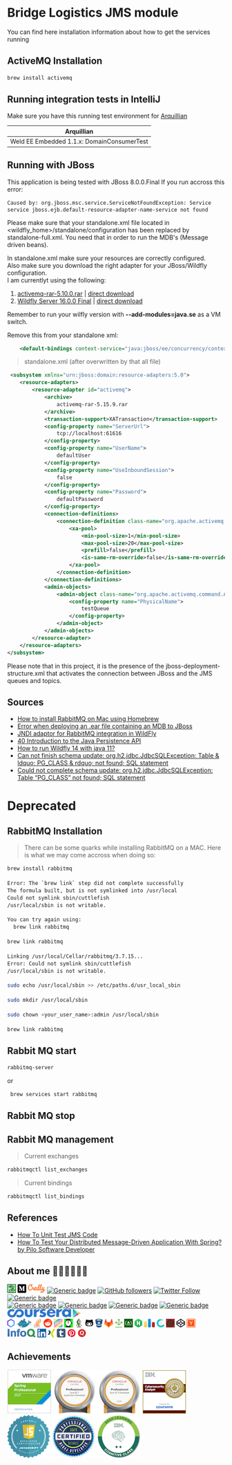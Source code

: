 # Bridge Logistics JMS module

You can find here installation information about how to get the services running

## ActiveMQ Installation

```bash
brew install activemq
```

## Running integration tests in IntelliJ

Make sure you have this running test environment for [Arquillian](http://arquillian.org/)

|Arquillian                                |
|------------------------------------------|
|Weld EE Embedded 1.1.x: DomainConsumerTest|

## Running with JBoss

This application is being tested with JBoss 8.0.0.Final
If you run accross this error:

```text
Caused by: org.jboss.msc.service.ServiceNotFoundException: Service service jboss.ejb.default-resource-adapter-name-service not found
```

Please make sure that your standalone.xml file located in <wildfly_home>/standalone/configuration has been replaced by standalone-full.xml. You need that in order to run the MDB's (Message driven beans).

In standalone.xml make sure your resources are correctly configured.   
Also make sure you download the right adapter for your JBoss/Wildfly configuration.  
I am currentlyt using the following:

1.  [activemq-rar-5.10.0.rar](https://search.maven.org/search?q=a:activemq-rar) | [direct download](https://search.maven.org/remotecontent?filepath=org/apache/activemq/activemq-rar/5.15.9/activemq-rar-5.15.9.rar)
2.  [Wildfly Server 16.0.0 Final](https://wildfly.org/downloads) | [direct download](https://download.jboss.org/wildfly/16.0.0.Final/wildfly-16.0.0.Final.zip)

Remember to run your wilfly version with  **--add-modules=java.se** as a VM switch.

Remove this from your standalone xml:

```xml
    <default-bindings context-service="java:jboss/ee/concurrency/context/default" datasource="java:jboss/datasources/ExampleDS" jms-connection-factory="java:jboss/DefaultJMSConnectionFactory" managed-executor-service="java:jboss/ee/concurrency/executor/default" managed-scheduled-executor-service="java:jboss/ee/concurrency/scheduler/default" managed-thread-factory="java:jboss/ee/concurrency/factory/default"/>

```
> standalone.xml (after overwritten by that all file)  
```xml
 <subsystem xmlns="urn:jboss:domain:resource-adapters:5.0">
    <resource-adapters>
        <resource-adapter id="activemq">
            <archive>
                activemq-rar-5.15.9.rar
            </archive>
            <transaction-support>XATransaction</transaction-support>
            <config-property name="ServerUrl">
                tcp://localhost:61616
            </config-property>
            <config-property name="UserName">
                defaultUser
            </config-property>
            <config-property name="UseInboundSession">
                false
            </config-property>
            <config-property name="Password">
                defaultPassword
            </config-property>
            <connection-definitions>
                <connection-definition class-name="org.apache.activemq.ra.ActiveMQManagedConnectionFactory" jndi-name="java:/ConnectionFactory" enabled="true" pool-name="ConnectionFactory">
                    <xa-pool>
                        <min-pool-size>1</min-pool-size>
                        <max-pool-size>20</max-pool-size>
                        <prefill>false</prefill>
                        <is-same-rm-override>false</is-same-rm-override>
                    </xa-pool>
                </connection-definition>
            </connection-definitions>
            <admin-objects>
                <admin-object class-name="org.apache.activemq.command.ActiveMQQueue" jndi-name="topic/PasssengerTopic" use-java-context="true" pool-name="test_queue">
                    <config-property name="PhysicalName">
                        testQueue
                    </config-property>
                </admin-object>
            </admin-objects>
        </resource-adapter>
    </resource-adapters>
</subsystem>
```
Please note that in this project, it is the presence of the jboss-deployment-structure.xml that activates the connection between JBoss and the JMS queues and topics.

## Sources

-   [How to install RabbitMQ on Mac using Homebrew](https://www.dyclassroom.com/howto-mac/how-to-install-rabbitmq-on-mac-using-homebrew)
-   [Error when deploying an .ear file containing an MDB to JBoss](https://stackoverflow.com/questions/15670322/error-when-deploying-an-ear-file-containing-an-mdb-to-jboss)
-   [JNDI adaptor for RabbitMQ integration in WildFly](https://github.com/isis2304/rabbitmq-wildfly-adaptor)
-   [40 Introduction to the Java Persistence API](https://javaee.github.io/tutorial/persistence-intro.html)
-   [How to run Wildfly 14 with java 11?](https://stackoverflow.com/questions/52852192/how-to-run-wildfly-14-with-java-11)
-   [Can not finish schema update: org.h2.jdbc.JdbcSQLException: Table & ldquo; PG_CLASS & rdquo; not found; SQL statement](https://www.codesd.com/item/can-not-finish-schema-update-org-h2-jdbc-jdbcsqlexception-table-pg-class-not-found-sql-statement.html)
-   [Could not complete schema update: org.h2.jdbc.JdbcSQLException: Table “PG_CLASS” not found; SQL statement](https://stackoverflow.com/questions/27694783/could-not-complete-schema-update-org-h2-jdbc-jdbcsqlexception-table-pg-class)

# Deprecated

## RabbitMQ Installation

>There can be some quarks while installing RabbitMQ on a MAC. 
>Here is what we may come accross when doing so:

```bash
brew install rabbitmq

Error: The `brew link` step did not complete successfully
The formula built, but is not symlinked into /usr/local
Could not symlink sbin/cuttlefish
/usr/local/sbin is not writable.

You can try again using:
  brew link rabbitmq
  
brew link rabbitmq

Linking /usr/local/Cellar/rabbitmq/3.7.15...
Error: Could not symlink sbin/cuttlefish
/usr/local/sbin is not writable.

sudo echo /usr/local/sbin >> /etc/paths.d/usr_local_sbin

sudo mkdir /usr/local/sbin

sudo chown <your_user_name>:admin /usr/local/sbin

brew link rabbitmq
```

## Rabbit MQ start

```bash
rabbitmq-server
```

or 

```bash
 brew services start rabbitmq
```

## Rabbit MQ stop

## Rabbit MQ management

> Current exchanges

```bash
rabbitmqctl list_exchanges
```

> Current bindings

```bash
rabbitmqctl list_bindings
```

## References

-   [How To Unit Test JMS Code](https://activemq.apache.org/how-to-unit-test-jms-code)
-   [How To Test Your Distributed Message-Driven Application With Spring? by Pilo Software Developer](http://pillopl.github.io/testing-messaging/)

## About me 👨🏽‍💻🚀🏳️‍🌈

[![alt text](https://raw.githubusercontent.com/jesperancinha/project-signer/master/project-signer-templates/icons-20/JEOrgLogo-20.png "João Esperancinha Homepage")](http://joaofilipesabinoesperancinha.nl)
[![alt text](https://raw.githubusercontent.com/jesperancinha/project-signer/master/project-signer-templates/icons-20/medium-20.png "Medium")](https://medium.com/@jofisaes)
[![alt text](https://raw.githubusercontent.com/jesperancinha/project-signer/master/project-signer-templates/icons-20/credly-20.png "Credly")](https://www.credly.com/users/joao-esperancinha)
[![Generic badge](https://img.shields.io/static/v1.svg?label=Homepage&message=joaofilipesabinoesperancinha.nl&color=6495ED "João Esperancinha Homepage")](https://joaofilipesabinoesperancinha.nl/)
[![GitHub followers](https://img.shields.io/github/followers/jesperancinha.svg?label=jesperancinha&style=social "GitHub")](https://github.com/jesperancinha)
[![Twitter Follow](https://img.shields.io/twitter/follow/joaofse?label=João%20Esperancinha&style=social "Twitter")](https://twitter.com/joaofse)
[![Generic badge](https://img.shields.io/static/v1.svg?label=GitHub&message=JEsperancinhaOrg&color=yellow "jesperancinha.org dependencies")](https://github.com/JEsperancinhaOrg)   
[![Generic badge](https://img.shields.io/static/v1.svg?label=Articles&message=Across%20The%20Web&color=purple)](https://github.com/jesperancinha/project-signer/blob/master/project-signer-templates/Articles.md)
[![Generic badge](https://img.shields.io/static/v1.svg?label=Webapp&message=Image%20Train%20Filters&color=6495ED)](http://itf.joaofilipesabinoesperancinha.nl/)
[![Generic badge](https://img.shields.io/static/v1.svg?label=All%20Badges&message=Badges&color=red "All badges")](https://joaofilipesabinoesperancinha.nl/badges)
[![Generic badge](https://img.shields.io/static/v1.svg?label=Status&message=Project%20Status&color=red "Project statuses")](https://github.com/jesperancinha/project-signer/blob/master/project-signer-quality/Build.md)
[![alt text](https://raw.githubusercontent.com/jesperancinha/project-signer/master/project-signer-templates/icons-20/coursera-20.png "Coursera")](https://www.coursera.org/user/da3ff90299fa9297e283ee8e65364ffb)
[![alt text](https://raw.githubusercontent.com/jesperancinha/project-signer/master/project-signer-templates/icons-20/google-apps-20.png "Google Apps")](https://play.google.com/store/apps/developer?id=Joao+Filipe+Sabino+Esperancinha)   
[![alt text](https://raw.githubusercontent.com/jesperancinha/project-signer/master/project-signer-templates/icons-20/sonatype-20.png "Sonatype Search Repos")](https://search.maven.org/search?q=org.jesperancinha)
[![alt text](https://raw.githubusercontent.com/jesperancinha/project-signer/master/project-signer-templates/icons-20/docker-20.png "Docker Images")](https://hub.docker.com/u/jesperancinha)
[![alt text](https://raw.githubusercontent.com/jesperancinha/project-signer/master/project-signer-templates/icons-20/stack-overflow-20.png)](https://stackoverflow.com/users/3702839/joao-esperancinha)
[![alt text](https://raw.githubusercontent.com/jesperancinha/project-signer/master/project-signer-templates/icons-20/reddit-20.png "Reddit")](https://www.reddit.com/user/jesperancinha/)
[![alt text](https://raw.githubusercontent.com/jesperancinha/project-signer/master/project-signer-templates/icons-20/devto-20.png "Dev To")](https://dev.to/jofisaes)
[![alt text](https://raw.githubusercontent.com/jesperancinha/project-signer/master/project-signer-templates/icons-20/hackernoon-20.jpeg "Hackernoon")](https://hackernoon.com/@jesperancinha)
[![alt text](https://raw.githubusercontent.com/jesperancinha/project-signer/master/project-signer-templates/icons-20/codeproject-20.png "Code Project")](https://www.codeproject.com/Members/jesperancinha)
[![alt text](https://raw.githubusercontent.com/jesperancinha/project-signer/master/project-signer-templates/icons-20/github-20.png "GitHub")](https://github.com/jesperancinha)
[![alt text](https://raw.githubusercontent.com/jesperancinha/project-signer/master/project-signer-templates/icons-20/bitbucket-20.png "BitBucket")](https://bitbucket.org/jesperancinha)
[![alt text](https://raw.githubusercontent.com/jesperancinha/project-signer/master/project-signer-templates/icons-20/gitlab-20.png "GitLab")](https://gitlab.com/jesperancinha)
[![alt text](https://raw.githubusercontent.com/jesperancinha/project-signer/master/project-signer-templates/icons-20/bintray-20.png "BinTray")](https://bintray.com/jesperancinha)
[![alt text](https://raw.githubusercontent.com/jesperancinha/project-signer/master/project-signer-templates/icons-20/free-code-camp-20.jpg "FreeCodeCamp")](https://www.freecodecamp.org/jofisaes)
[![alt text](https://raw.githubusercontent.com/jesperancinha/project-signer/master/project-signer-templates/icons-20/hackerrank-20.png "HackerRank")](https://www.hackerrank.com/jofisaes)
[![alt text](https://raw.githubusercontent.com/jesperancinha/project-signer/master/project-signer-templates/icons-20/codeforces-20.png "Code Forces")](https://codeforces.com/profile/jesperancinha)
[![alt text](https://raw.githubusercontent.com/jesperancinha/project-signer/master/project-signer-templates/icons-20/codebyte-20.png "Codebyte")](https://coderbyte.com/profile/jesperancinha)
[![alt text](https://raw.githubusercontent.com/jesperancinha/project-signer/master/project-signer-templates/icons-20/codewars-20.png "CodeWars")](https://www.codewars.com/users/jesperancinha)
[![alt text](https://raw.githubusercontent.com/jesperancinha/project-signer/master/project-signer-templates/icons-20/codepen-20.png "Code Pen")](https://codepen.io/jesperancinha)
[![alt text](https://raw.githubusercontent.com/jesperancinha/project-signer/master/project-signer-templates/icons-20/hacker-news-20.png "Hacker News")](https://news.ycombinator.com/user?id=jesperancinha)
[![alt text](https://raw.githubusercontent.com/jesperancinha/project-signer/master/project-signer-templates/icons-20/infoq-20.png "InfoQ")](https://www.infoq.com/profile/Joao-Esperancinha.2/)
[![alt text](https://raw.githubusercontent.com/jesperancinha/project-signer/master/project-signer-templates/icons-20/linkedin-20.png "LinkedIn")](https://www.linkedin.com/in/joaoesperancinha/)
[![alt text](https://raw.githubusercontent.com/jesperancinha/project-signer/master/project-signer-templates/icons-20/xing-20.png "Xing")](https://www.xing.com/profile/Joao_Esperancinha/cv)
[![alt text](https://raw.githubusercontent.com/jesperancinha/project-signer/master/project-signer-templates/icons-20/tumblr-20.png "Tumblr")](https://jofisaes.tumblr.com/)
[![alt text](https://raw.githubusercontent.com/jesperancinha/project-signer/master/project-signer-templates/icons-20/pinterest-20.png "Pinterest")](https://nl.pinterest.com/jesperancinha/)
[![alt text](https://raw.githubusercontent.com/jesperancinha/project-signer/master/project-signer-templates/icons-20/quora-20.png "Quora")](https://nl.quora.com/profile/Jo%C3%A3o-Esperancinha)

## Achievements

[![VMware Spring Professional 2021](https://raw.githubusercontent.com/jesperancinha/project-signer/master/project-signer-templates/badges/vmware-spring-professional-2021.png "VMware Spring Professional 2021")](https://www.credly.com/badges/762fa7a4-9cf4-417d-bd29-7e072d74cdb7)
[![Oracle Certified Professional, JEE 7 Developer](https://raw.githubusercontent.com/jesperancinha/project-signer/master/project-signer-templates/badges/oracle-certified-professional-java-ee-7-application-developer-100.png "Oracle Certified Professional, JEE7 Developer")](https://www.credly.com/badges/27a14e06-f591-4105-91ca-8c3215ef39a2)
[![Oracle Certified Professional, Java SE 11 Programmer](https://raw.githubusercontent.com/jesperancinha/project-signer/master/project-signer-templates/badges/oracle-certified-professional-java-se-11-developer-100.png "Oracle Certified Professional, Java SE 11 Programmer")](https://www.credly.com/badges/87609d8e-27c5-45c9-9e42-60a5e9283280)
[![IBM Cybersecurity Analyst Professional](https://raw.githubusercontent.com/jesperancinha/project-signer/master/project-signer-templates/badges/ibm-cybersecurity-analyst-professional-certificate-100.png "IBM Cybersecurity Analyst Professional")](https://www.credly.com/badges/ad1f4abe-3dfa-4a8c-b3c7-bae4669ad8ce)
[![Certified Advanced JavaScript Developer](https://raw.githubusercontent.com/jesperancinha/project-signer/master/project-signer-templates/badges/cancanit-badge-1462-100.png "Certified Advanced JavaScript Developer")](https://cancanit.com/certified/1462/)
[![Certified Neo4j Professional](https://raw.githubusercontent.com/jesperancinha/project-signer/master/project-signer-templates/badges/professional_neo4j_developer-100.png "Certified Neo4j Professional")](https://graphacademy.neo4j.com/certificates/c279afd7c3988bd727f8b3acb44b87f7504f940aac952495ff827dbfcac024fb.pdf)
[![Deep Learning](https://raw.githubusercontent.com/jesperancinha/project-signer/master/project-signer-templates/badges/deep-learning-100.png "Deep Learning")](https://www.credly.com/badges/8d27e38c-869d-4815-8df3-13762c642d64)
